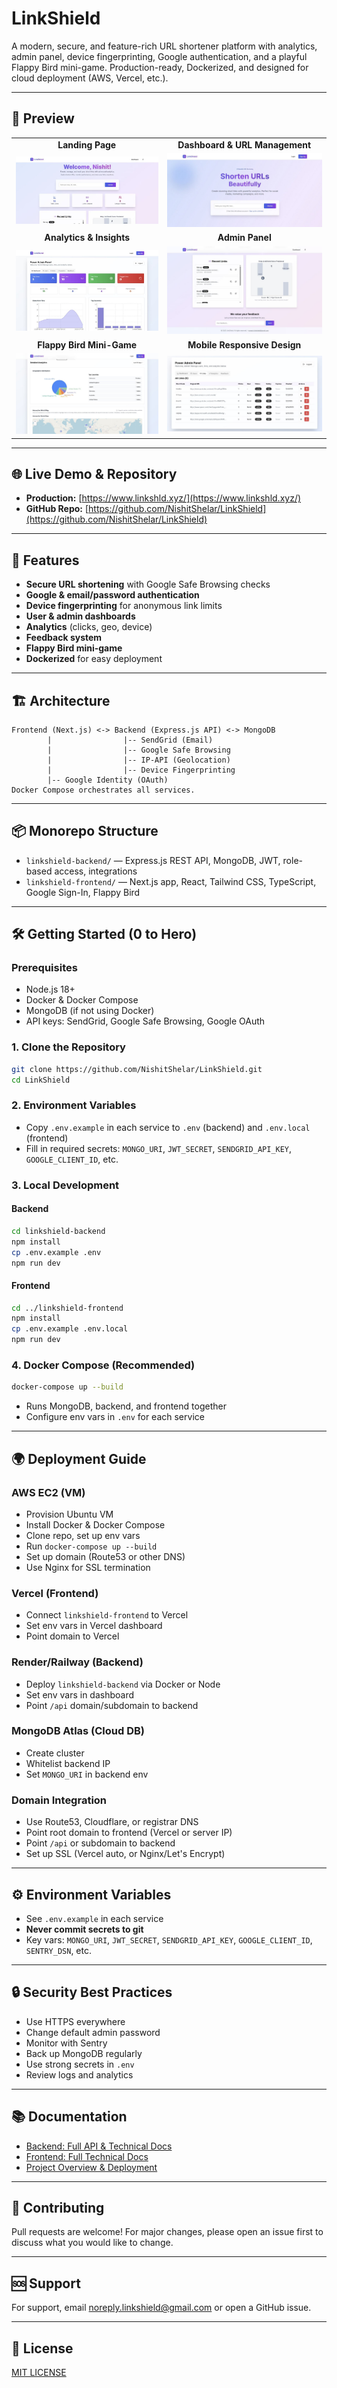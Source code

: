 # LinkShield

A modern, secure, and feature-rich URL shortener platform with analytics, admin panel, device fingerprinting, Google authentication, and a playful Flappy Bird mini-game. Production-ready, Dockerized, and designed for cloud deployment (AWS, Vercel, etc.).

---

## 📸 Preview

<div align="center">
  <table>
    <tr>
      <td align="center"><strong>Landing Page</strong></td>
      <td align="center"><strong>Dashboard & URL Management</strong></td>
    </tr>
    <tr>
      <td><img src="https://raw.githubusercontent.com/NishitShelar/LinkShield/main/assets/1.jpg" width="100%"></td>
      <td><img src="https://raw.githubusercontent.com/NishitShelar/LinkShield/main/assets/2.jpg" width="100%"></td>
    </tr>
    <tr>
      <td align="center"><strong>Analytics & Insights</strong></td>
      <td align="center"><strong>Admin Panel</strong></td>
    </tr>
    <tr>
      <td><img src="https://raw.githubusercontent.com/NishitShelar/LinkShield/main/assets/3.jpg" width="100%"></td>
      <td><img src="https://raw.githubusercontent.com/NishitShelar/LinkShield/main/assets/4.jpg" width="100%"></td>
    </tr>
    <tr>
      <td align="center"><strong>Flappy Bird Mini-Game</strong></td>
      <td align="center"><strong>Mobile Responsive Design</strong></td>
    </tr>
    <tr>
      <td><img src="https://raw.githubusercontent.com/NishitShelar/LinkShield/main/assets/5.jpg" width="100%"></td>
      <td><img src="https://raw.githubusercontent.com/NishitShelar/LinkShield/main/assets/6.jpg" width="100%"></td>
    </tr>
  </table>
</div>

---

## 🌐 Live Demo & Repository
- **Production:** [https://www.linkshld.xyz/](https://www.linkshld.xyz/)
- **GitHub Repo:** [https://github.com/NishitShelar/LinkShield](https://github.com/NishitShelar/LinkShield)

---

## 🚀 Features
- **Secure URL shortening** with Google Safe Browsing checks
- **Google & email/password authentication**
- **Device fingerprinting** for anonymous link limits
- **User & admin dashboards**
- **Analytics** (clicks, geo, device)
- **Feedback system**
- **Flappy Bird mini-game**
- **Dockerized** for easy deployment

---

## 🏗️ Architecture

```
Frontend (Next.js) <-> Backend (Express.js API) <-> MongoDB
        |                |-- SendGrid (Email)
        |                |-- Google Safe Browsing
        |                |-- IP-API (Geolocation)
        |                |-- Device Fingerprinting
        |-- Google Identity (OAuth)
Docker Compose orchestrates all services.
```

---

## 📦 Monorepo Structure

- `linkshield-backend/` — Express.js REST API, MongoDB, JWT, role-based access, integrations
- `linkshield-frontend/` — Next.js app, React, Tailwind CSS, TypeScript, Google Sign-In, Flappy Bird

---

## 🛠️ Getting Started (0 to Hero)

### Prerequisites
- Node.js 18+
- Docker & Docker Compose
- MongoDB (if not using Docker)
- API keys: SendGrid, Google Safe Browsing, Google OAuth

### 1. Clone the Repository
```bash
git clone https://github.com/NishitShelar/LinkShield.git
cd LinkShield
```

### 2. Environment Variables
- Copy `.env.example` in each service to `.env` (backend) and `.env.local` (frontend)
- Fill in required secrets: `MONGO_URI`, `JWT_SECRET`, `SENDGRID_API_KEY`, `GOOGLE_CLIENT_ID`, etc.

### 3. Local Development
#### Backend
```bash
cd linkshield-backend
npm install
cp .env.example .env
npm run dev
```
#### Frontend
```bash
cd ../linkshield-frontend
npm install
cp .env.example .env.local
npm run dev
```

### 4. Docker Compose (Recommended)
```bash
docker-compose up --build
```
- Runs MongoDB, backend, and frontend together
- Configure env vars in `.env` for each service

---

## 🌍 Deployment Guide

### AWS EC2 (VM)
- Provision Ubuntu VM
- Install Docker & Docker Compose
- Clone repo, set up env vars
- Run `docker-compose up --build`
- Set up domain (Route53 or other DNS)
- Use Nginx for SSL termination

### Vercel (Frontend)
- Connect `linkshield-frontend` to Vercel
- Set env vars in Vercel dashboard
- Point domain to Vercel

### Render/Railway (Backend)
- Deploy `linkshield-backend` via Docker or Node
- Set env vars in dashboard
- Point `/api` domain/subdomain to backend

### MongoDB Atlas (Cloud DB)
- Create cluster
- Whitelist backend IP
- Set `MONGO_URI` in backend env

### Domain Integration
- Use Route53, Cloudflare, or registrar DNS
- Point root domain to frontend (Vercel or server IP)
- Point `/api` or subdomain to backend
- Set up SSL (Vercel auto, or Nginx/Let's Encrypt)

---

## ⚙️ Environment Variables
- See `.env.example` in each service
- **Never commit secrets to git**
- Key vars: `MONGO_URI`, `JWT_SECRET`, `SENDGRID_API_KEY`, `GOOGLE_CLIENT_ID`, `SENTRY_DSN`, etc.

---

## 🔒 Security Best Practices
- Use HTTPS everywhere
- Change default admin password
- Monitor with Sentry
- Back up MongoDB regularly
- Use strong secrets in `.env`
- Review logs and analytics

---

## 📚 Documentation
- [Backend: Full API & Technical Docs](./linkshield-backend/BACKEND_README_FULL.md)
- [Frontend: Full Technical Docs](./linkshield-frontend/FRONTEND_README_FULL.md)
- [Project Overview & Deployment](./PROJECT_OVERVIEW_FULL.md)

---

## 🤝 Contributing
Pull requests are welcome! For major changes, please open an issue first to discuss what you would like to change.

---

## 🆘 Support
For support, email [noreply.linkshield@gmail.com](mailto:noreply.linkshield@gmail.com) or open a GitHub issue.

---

## 📝 License
[MIT LICENSE](https://github.com/NishitShelar/LinkShield/blob/main/LICENSE)
